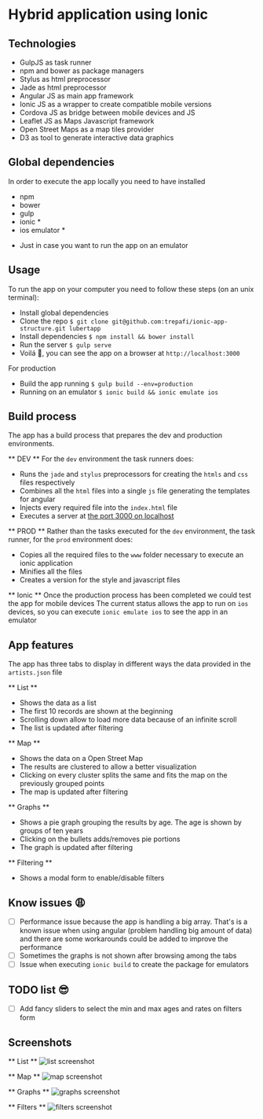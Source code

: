 # Hybrid application using Ionic

## Technologies
- GulpJS as task runner
- npm and bower as package managers
- Stylus as html preprocessor
- Jade as html preprocessor
- Angular JS as main app framework
- Ionic JS as a wrapper to create compatible mobile versions
- Cordova JS as bridge between mobile devices and JS
- Leaflet JS as Maps Javascript framework
- Open Street Maps as a map tiles provider
- D3 as tool to generate interactive data graphics


## Global dependencies
In order to execute the app locally you need to have installed
- npm
- bower
- gulp
- ionic *
- ios emulator *

* Just in case you want to run the app on an emulator

## Usage
To run the app on your computer you need to follow these steps (on an unix terminal):
- Install global dependencies
- Clone the repo `$ git clone git@github.com:trepafi/ionic-app-structure.git lubertapp`
- Install dependencies `$ npm install && bower install`
- Run the server `$ gulp serve`
- Voilá :beer:, you can see the app on a browser at `http://localhost:3000`

For production
- Build the app running `$ gulp build --env=production`
- Running on an emulator `$ ionic build && ionic emulate ios`


## Build process
The app has a build process that prepares the dev and production environments.

** DEV **
For the `dev` environment the task runners does:
- Runs the `jade` and `stylus` preprocessors for creating the `htmls` and `css` files respectively
- Combines all the `html` files into a single `js` file generating the templates for angular
- Injects every required file into the `index.html` file
- Executes a server at [the port 3000 on localhost](http://localhost:3000)

** PROD **
Rather than the tasks executed for the `dev` environment, the task runner, for the `prod` environment does:
- Copies all the required files to the `www` folder necessary to execute an ionic application
- Minifies all the files
- Creates a version for the style and javascript files

** Ionic **
Once the production process has been completed we could test the app for mobile devices
The current status allows the app to run on `ios` devices, so you can execute `ionic emulate ios` to see the app in an emulator


## App features
The app has three tabs to display in different ways the data provided in the `artists.json` file

** List **
- Shows the data as a list
- The first 10 records are shown at the beginning
- Scrolling down allow to load more data because of an infinite scroll
- The list is updated after filtering

** Map **
- Shows the data on a Open Street Map
- The results are clustered to allow a better visualization  
- Clicking on every cluster splits the same and fits the map on the previously grouped points
- The map is updated after filtering

** Graphs **
- Shows a pie graph grouping the results by age. The age is shown by groups of ten years
- Clicking on the bullets adds/removes pie portions
- The graph is updated after filtering

** Filtering **
- Shows a modal form to enable/disable filters


## Know issues :weary:
- [ ] Performance issue because the app is handling a big array. That's is a known issue when using angular (problem handling big amount of data) and there are some workarounds could be added to improve the performance
- [ ] Sometimes the graphs is not shown after browsing among the tabs
- [ ] Issue when executing `ionic build` to create the package for emulators

## TODO list :sunglasses:
- [ ] Add fancy sliders to select the min and max ages and rates on filters form

## Screenshots

** List **
![list screenshot](resources/screenshots/01list.png)

** Map **
![map screenshot](resources/screenshots/02map.png)

** Graphs **
![graphs screenshot](resources/screenshots/03d3.png)

** Filters **
![filters screenshot](resources/screenshots/04filters.png)
